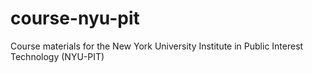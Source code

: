 # course-nyu-pit
Course materials for the New York University Institute in Public Interest Technology (NYU-PIT)
